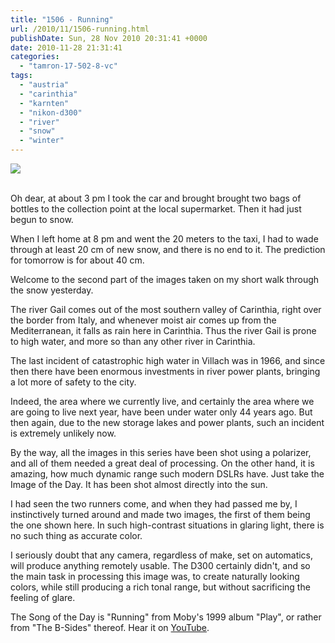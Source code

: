 ```yaml
---
title: "1506 - Running"
url: /2010/11/1506-running.html
publishDate: Sun, 28 Nov 2010 20:31:41 +0000
date: 2010-11-28 21:31:41
categories: 
  - "tamron-17-502-8-vc"
tags: 
  - "austria"
  - "carinthia"
  - "karnten"
  - "nikon-d300"
  - "river"
  - "snow"
  - "winter"
---
```

<div class="container">
<div class="center"><a target="_blank" href="https://d25zfm9zpd7gm5.cloudfront.net/1200x1200/2010/20101127_125513_ps.jpg"><img src="https://d25zfm9zpd7gm5.cloudfront.net/0600x0600/2010/20101127_125513_ps.jpg" /></a></div>
</div>
<br />

Oh dear, at about 3 pm I took the car and brought brought two bags of bottles to the collection point at the local supermarket. Then it had just begun to snow. 

<a target="_blank" href="https://d25zfm9zpd7gm5.cloudfront.net/1200x1200/2010/20101127_112616_ps.jpg"><img style="margin: 0pt 0px 0pt 10px; float: right;" src="https://d25zfm9zpd7gm5.cloudfront.net/0150x0150/2010/20101127_112616_ps.jpg" alt="" border="0" /></a> When I left home at 8 pm and went the 20 meters to the taxi, I had to wade through at least 20 cm of new snow, and there is no end to it. The prediction for tomorrow is for about 40 cm.

<a target="_blank" href="https://d25zfm9zpd7gm5.cloudfront.net/1200x1200/2010/20101127_121640_ps.jpg"><img style="margin: 0pt 10px 0pt 0px; float: left;" src="https://d25zfm9zpd7gm5.cloudfront.net/0150x0150/2010/20101127_121640_ps.jpg" alt="" border="0" /></a> Welcome to the second part of the images taken on my short walk through the snow yesterday. 

The river Gail comes out of the most southern valley of Carinthia, right over the border from Italy, and whenever moist air comes up from the Mediterranean, it falls as rain here in Carinthia. Thus the river Gail is prone to high water, and more so than any other river in Carinthia.

<a target="_blank" href="https://d25zfm9zpd7gm5.cloudfront.net/1200x1200/2010/20101127_114810_ps.jpg"><img style="margin: 0pt 0px 0pt 10px; float: right;" src="https://d25zfm9zpd7gm5.cloudfront.net/0150x0150/2010/20101127_114810_ps.jpg" alt="" border="0" /></a> The last incident of catastrophic high water in Villach was in 1966, and since then there have been enormous investments in river power plants, bringing a lot more of safety to the city. 

Indeed, the area where we currently live, and certainly the area where we are going to live next year, have been under water only 44 years ago. But then again, due to the new storage lakes and power plants, such an incident is extremely unlikely now.

<a target="_blank" href="https://d25zfm9zpd7gm5.cloudfront.net/1200x1200/2010/20101127_112812_ps.jpg"><img style="margin: 0pt 10px 0pt 0px; float: left;" src="https://d25zfm9zpd7gm5.cloudfront.net/0150x0150/2010/20101127_112812_ps.jpg" alt="" border="0" /></a> By the way, all the images in this series have been shot using a polarizer, and all of them needed a great deal of processing. On the other hand, it is amazing, how much dynamic range such modern DSLRs have. Just take the Image of the Day. It has been shot almost directly into the sun. 

I had seen the two runners come, and when they had passed me by, I instinctively turned around and made two images, the first of them being the one shown here. In such high-contrast situations in glaring light, there is no such thing as accurate color. 

 I seriously doubt that any camera, regardless of make, set on automatics, will produce anything remotely usable. The D300 certainly didn't, and so the main task in processing this image was, to create naturally looking colors, while still producing a rich tonal range, but without sacrificing the feeling of glare.

The Song of the Day is "Running" from Moby's 1999 album "Play", or rather from "The B-Sides" thereof. Hear it on <a target="_blank" href="http://www.youtube.com/watch?v=06PEPZGhGjM">YouTube</a>.
